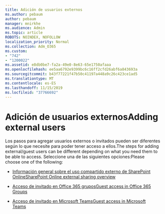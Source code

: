 ```yaml
---
title: Adición de usuarios externos
ms.author: pebaum
author: pebaum
manager: mnirkhe
ms.audience: Admin
ms.topic: article
ROBOTS: NOINDEX, NOFOLLOW
localization_priority: Normal
ms.collection: Adm_O365
ms.custom:
- "742"
- "1200022"
ms.assetid: e8db0be7-fa2a-49e0-8e63-65e1750afaaa
ms.openlocfilehash: ee5aa6792e9399bc6c16ff2cfd26abf6a843693a
ms.sourcegitcommit: b43f77221f47b50c41197a448a9c26c423ce1ad5
ms.translationtype: MT
ms.contentlocale: es-ES
ms.lasthandoff: 11/15/2019
ms.locfileid: "37766692"
---
```

# <a name="adding-external-users"></a><span data-ttu-id="6d485-102">Adición de usuarios externos</span><span class="sxs-lookup"><span data-stu-id="6d485-102">Adding external users</span></span>

<span data-ttu-id="6d485-103">Los pasos para agregar usuarios externos o invitados pueden ser diferentes según lo que necesite para poder tener acceso a ellos.</span><span class="sxs-lookup"><span data-stu-id="6d485-103">The steps for adding external/guest users can be different depending on what you need them to be able to access.</span></span> <span data-ttu-id="6d485-104">Seleccione una de las siguientes opciones:</span><span class="sxs-lookup"><span data-stu-id="6d485-104">Please choose one of the following:</span></span>
  
- [<span data-ttu-id="6d485-105">Información general sobre el uso compartido externo de SharePoint Online</span><span class="sxs-lookup"><span data-stu-id="6d485-105">SharePoint Online external sharing overview</span></span>](https://docs.microsoft.com/sharepoint/external-sharing-overview)

- [<span data-ttu-id="6d485-106">Acceso de invitado en Office 365 grupos</span><span class="sxs-lookup"><span data-stu-id="6d485-106">Guest access in Office 365 Groups</span></span>](https://support.office.com/en-gb/article/guest-access-in-office-365-groups-bfc7a840-868f-4fd6-a390-f347bf51aff6)

- [<span data-ttu-id="6d485-107">Acceso de invitado en Microsoft Teams</span><span class="sxs-lookup"><span data-stu-id="6d485-107">Guest access in Microsoft Teams</span></span>](https://docs.microsoft.com/microsoftteams/guest-access-checklist)
